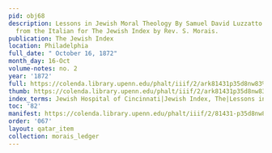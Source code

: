 ```yaml
---
pid: obj68
description: Lessons in Jewish Moral Theology By Samuel David Luzzatto [...] Translated
  from the Italian for The Jewish Index by Rev. S. Morais.
publication: The Jewish Index
location: Philadelphia
full_date: " October 16, 1872"
month_day: 16-Oct
volume-notes: no. 2
year: '1872'
full: https://colenda.library.upenn.edu/phalt/iiif/2/ark81431p35d8nw83%2FSHA256E-s7683873--bf3c6869da613bc9b144a07004cd48ae44d420f549f3975982e730a97e1cb1e8.jpeg/full/3500,/0/default.jpg
thumb: https://colenda.library.upenn.edu/phalt/iiif/2/ark81431p35d8nw83%2FSHA256E-s7683873--bf3c6869da613bc9b144a07004cd48ae44d420f549f3975982e730a97e1cb1e8.jpeg/full/!200,200/0/default.jpg
index_terms: Jewish Hospital of Cincinnati|Jewish Index, The|Lessons in Moral Theology
toc: '82'
manifest: https://colenda.library.upenn.edu/phalt/iiif/2/81431-p35d8nw83/manifest
order: '067'
layout: qatar_item
collection: morais_ledger
---
```

